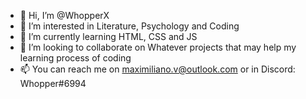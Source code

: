 - 👋 Hi, I’m @WhopperX
- 👀 I’m interested in Literature, Psychology and Coding
- 🌱 I’m currently learning HTML, CSS and JS
- 💞️ I’m looking to collaborate on Whatever projects that may help my learning process of coding
- 📫 You can reach me on maximiliano.v@outlook.com or in Discord: Whopper#6994

<!---
WhopperX/WhopperX is a ✨ special ✨ repository because its `README.md` (this file) appears on your GitHub profile.
You can click the Preview link to take a look at your changes.
--->
